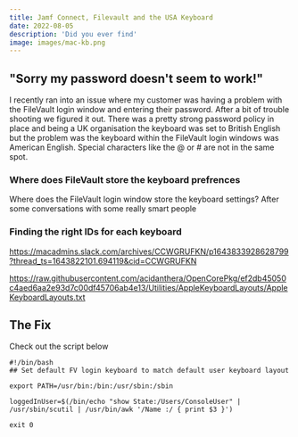 ```yaml
---
title: Jamf Connect, Filevault and the USA Keyboard
date: 2022-08-05
description: 'Did you ever find'
image: images/mac-kb.png
---
```


## "Sorry my password doesn't seem to work!"

I recently ran into an issue where my customer was having a problem with the FileVault login window and entering their password. After a bit of trouble shooting we figured it out. There was a pretty strong password policy in place and being a UK organisation the keyboard was set to British English but the problem was the keyboard within the FileVault login windows was American English. Special characters like the @ or # are not in the same spot.

### Where does FileVault store the keyboard prefrences

Where does the FileVault login window store the keyboard settings? After some conversations with some really smart people 

### Finding the right IDs for each keyboard

https://macadmins.slack.com/archives/CCWGRUFKN/p1643833928628799?thread_ts=1643822101.694119&cid=CCWGRUFKN

https://raw.githubusercontent.com/acidanthera/OpenCorePkg/ef2db45050c4aed6aa2e93d7c00df45706ab4e13/Utilities/AppleKeyboardLayouts/AppleKeyboardLayouts.txt


## The Fix

Check out the script below

```
#!/bin/bash
## Set default FV login keyboard to match default user keyboard layout

export PATH=/usr/bin:/bin:/usr/sbin:/sbin

loggedInUser=$(/bin/echo "show State:/Users/ConsoleUser" | /usr/sbin/scutil | /usr/bin/awk '/Name :/ { print $3 }')

exit 0
```


